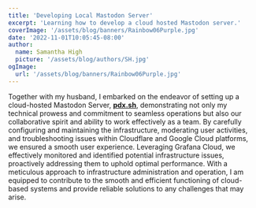 ```yaml
---
title: 'Developing Local Mastodon Server'
excerpt: 'Learning how to develop a cloud hosted Mastodon server.'
coverImage: '/assets/blog/banners/Rainbow06Purple.jpg'
date: '2022-11-01T10:05:45-08:00'
author:
  name: Samantha High
  picture: '/assets/blog/authors/SH.jpg'
ogImage:
  url: '/assets/blog/banners/Rainbow06Purple.jpg'
---
```


Together with my husband, I embarked on the endeavor of setting up a cloud-hosted Mastodon Server, [**pdx.sh**](https://pdx.sh/), demonstrating not only my technical prowess and commitment to seamless operations but also our collaborative spirit and ability to work effectively as a team. By carefully configuring and maintaining the infrastructure, moderating user activities, and troubleshooting issues within Cloudflare and Google Cloud platforms, we ensured a smooth user experience. Leveraging Grafana Cloud, we effectively monitored and identified potential infrastructure issues, proactively addressing them to uphold optimal performance. With a meticulous approach to infrastructure administration and operation, I am equipped to contribute to the smooth and efficient functioning of cloud-based systems and provide reliable solutions to any challenges that may arise.